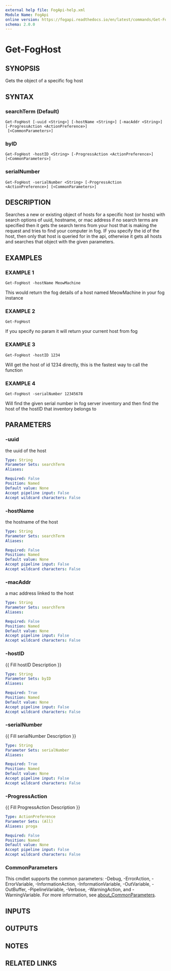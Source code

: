 ```yaml
---
external help file: FogApi-help.xml
Module Name: FogApi
online version: https://fogapi.readthedocs.io/en/latest/commands/Get-FogHost
schema: 2.0.0
---
```


# Get-FogHost

## SYNOPSIS
Gets the object of a specific fog host

## SYNTAX

### searchTerm (Default)
```
Get-FogHost [-uuid <String>] [-hostName <String>] [-macAddr <String>] [-ProgressAction <ActionPreference>]
 [<CommonParameters>]
```

### byID
```
Get-FogHost -hostID <String> [-ProgressAction <ActionPreference>] [<CommonParameters>]
```

### serialNumber
```
Get-FogHost -serialNumber <String> [-ProgressAction <ActionPreference>] [<CommonParameters>]
```

## DESCRIPTION
Searches a new or existing object of hosts for a specific host (or hosts) with search options of uuid, hostname, or mac address
if no search terms are specified then it gets the search terms from your host that is making the request and tries to find your
computer in fog.
IF you specify the id of the host, then only that host is queried for in the api, otherwise it gets all hosts and searches
that object with the given parameters.

## EXAMPLES

### EXAMPLE 1
```
Get-FogHost -hostName MeowMachine
```

This would return the fog details of a host named MeowMachine in your fog instance

### EXAMPLE 2
```
Get-FogHost
```

If you specify no param it will return your current host from fog

### EXAMPLE 3
```
Get-FogHost -hostID 1234
```

Will get the host of id 1234 directly, this is the fastest way to call the function

### EXAMPLE 4
```
Get-FogHost -serialNumber 12345678
```

Will find the given serial number in fog server inventory and then find the host of the hostID that inventory belongs to

## PARAMETERS

### -uuid
the uuid of the host

```yaml
Type: String
Parameter Sets: searchTerm
Aliases:

Required: False
Position: Named
Default value: None
Accept pipeline input: False
Accept wildcard characters: False
```

### -hostName
the hostname of the host

```yaml
Type: String
Parameter Sets: searchTerm
Aliases:

Required: False
Position: Named
Default value: None
Accept pipeline input: False
Accept wildcard characters: False
```

### -macAddr
a mac address linked to the host

```yaml
Type: String
Parameter Sets: searchTerm
Aliases:

Required: False
Position: Named
Default value: None
Accept pipeline input: False
Accept wildcard characters: False
```

### -hostID
{{ Fill hostID Description }}

```yaml
Type: String
Parameter Sets: byID
Aliases:

Required: True
Position: Named
Default value: None
Accept pipeline input: False
Accept wildcard characters: False
```

### -serialNumber
{{ Fill serialNumber Description }}

```yaml
Type: String
Parameter Sets: serialNumber
Aliases:

Required: True
Position: Named
Default value: None
Accept pipeline input: False
Accept wildcard characters: False
```

### -ProgressAction
{{ Fill ProgressAction Description }}

```yaml
Type: ActionPreference
Parameter Sets: (All)
Aliases: proga

Required: False
Position: Named
Default value: None
Accept pipeline input: False
Accept wildcard characters: False
```

### CommonParameters
This cmdlet supports the common parameters: -Debug, -ErrorAction, -ErrorVariable, -InformationAction, -InformationVariable, -OutVariable, -OutBuffer, -PipelineVariable, -Verbose, -WarningAction, and -WarningVariable. For more information, see [about_CommonParameters](http://go.microsoft.com/fwlink/?LinkID=113216).

## INPUTS

## OUTPUTS

## NOTES

## RELATED LINKS

